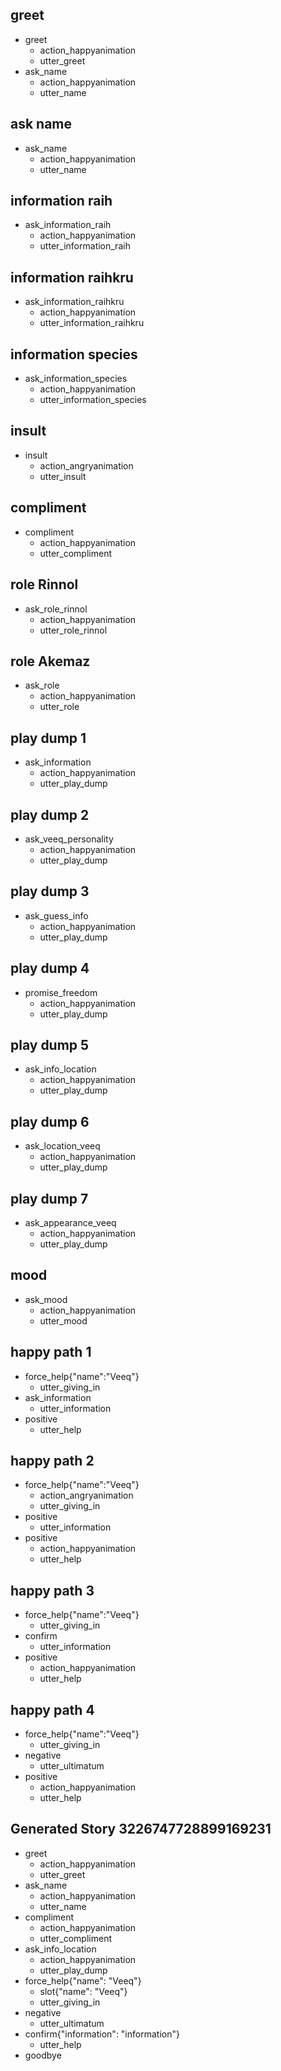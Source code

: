 ## greet
* greet
    - action_happyanimation
    - utter_greet
* ask_name 
    - action_happyanimation
    - utter_name

## ask name
* ask_name
    - action_happyanimation
    - utter_name

## information raih
* ask_information_raih
    - action_happyanimation
    - utter_information_raih

## information raihkru
* ask_information_raihkru
    - action_happyanimation
    - utter_information_raihkru

## information species
* ask_information_species
    - action_happyanimation
    - utter_information_species

## insult
* insult
    - action_angryanimation
    - utter_insult

## compliment
* compliment
    - action_happyanimation
    - utter_compliment

## role Rinnol
* ask_role_rinnol
    - action_happyanimation
    - utter_role_rinnol

## role Akemaz
* ask_role
    - action_happyanimation
    - utter_role

## play dump 1
* ask_information
    - action_happyanimation
    - utter_play_dump

## play dump 2
* ask_veeq_personality
    - action_happyanimation
    - utter_play_dump

## play dump 3
* ask_guess_info
    - action_happyanimation
    - utter_play_dump

## play dump 4
* promise_freedom
    - action_happyanimation
    - utter_play_dump

## play dump 5
* ask_info_location
    - action_happyanimation
    - utter_play_dump

## play dump 6
* ask_location_veeq
    - action_happyanimation
    - utter_play_dump

## play dump 7
* ask_appearance_veeq
    - action_happyanimation
    - utter_play_dump

## mood
* ask_mood
    - action_happyanimation
    - utter_mood

## happy path 1
* force_help{"name":"Veeq"} 
    - utter_giving_in
* ask_information
    - utter_information
* positive
    - utter_help

## happy path 2
* force_help{"name":"Veeq"}
    - action_angryanimation
    - utter_giving_in
* positive
    - utter_information
* positive
    - action_happyanimation
    - utter_help

## happy path 3
* force_help{"name":"Veeq"}
    - utter_giving_in
* confirm
    - utter_information
* positive
    - action_happyanimation
    - utter_help

## happy path 4
* force_help{"name":"Veeq"}
    - utter_giving_in
* negative
    - utter_ultimatum
* positive
    - action_happyanimation
    - utter_help

## Generated Story 3226747728899169231
* greet
    - action_happyanimation
    - utter_greet
* ask_name
    - action_happyanimation
    - utter_name
* compliment
    - action_happyanimation
    - utter_compliment
* ask_info_location
    - action_happyanimation
    - utter_play_dump
* force_help{"name": "Veeq"}
    - slot{"name": "Veeq"}
    - utter_giving_in
* negative
    - utter_ultimatum
* confirm{"information": "information"}
    - utter_help
* goodbye


